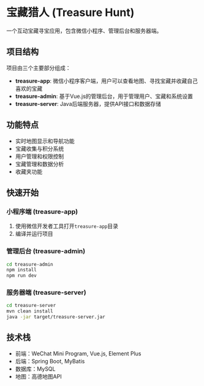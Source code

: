 # 宝藏猎人 (Treasure Hunt)

一个互动宝藏寻宝应用，包含微信小程序、管理后台和服务器端。

## 项目结构

项目由三个主要部分组成：

- **treasure-app**: 微信小程序客户端，用户可以查看地图、寻找宝藏并收藏自己喜欢的宝藏
- **treasure-admin**: 基于Vue.js的管理后台，用于管理用户、宝藏和系统设置
- **treasure-server**: Java后端服务器，提供API接口和数据存储

## 功能特点

- 实时地图显示和导航功能
- 宝藏收集与积分系统
- 用户管理和权限控制
- 宝藏管理和数据分析
- 收藏夹功能

## 快速开始

### 小程序端 (treasure-app)

1. 使用微信开发者工具打开`treasure-app`目录
2. 编译并运行项目

### 管理后台 (treasure-admin)

```bash
cd treasure-admin
npm install
npm run dev
```

### 服务器端 (treasure-server)

```bash
cd treasure-server
mvn clean install
java -jar target/treasure-server.jar
```

## 技术栈

- 前端：WeChat Mini Program, Vue.js, Element Plus
- 后端：Spring Boot, MyBatis
- 数据库：MySQL
- 地图：高德地图API 